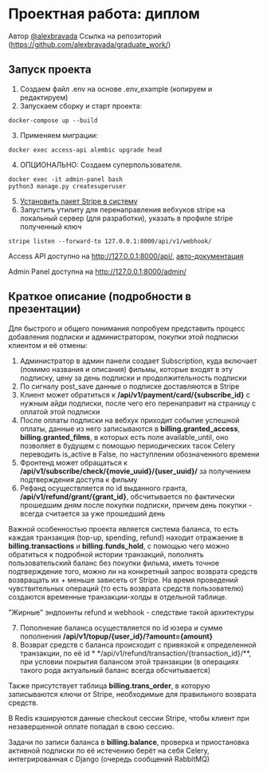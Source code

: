 # Проектная работа: диплом

Автор [@alexbravada](https://github.com/alexbravada)
Ссылка на репозиторий (https://github.com/alexbravada/graduate_work/)

## Запуск проекта

1. Создаем файл .env на основе .env_example (копируем и редактируем)
2. Запускаем сборку и старт проекта:

```shell
docker-compose up --build  
```

3. Применяем миграции:

```shell
docker exec access-api alembic upgrade head
```

4. ОПЦИОНАЛЬНО: Создаем суперпользователя.

```shell
docker exec -it admin-panel bash
python3 manage.py createsuperuser
```

5. [Установить пакет Stripe в систему](https://stripe.com/docs/stripe-cli)
6. Запустить утилиту для перенаправления вебхуков stripe на локальный сервер (для разработки), указать в профиле stripe
   полученный ключ

```shell
stripe listen --forward-to 127.0.0.1:8000/api/v1/webhook/
```

Access API доступно
на http://127.0.0.1:8000/api/, [авто-документация](https://github.com/alexbravada/graduate_work/blob/dev/access-api/autodoc.json)

Admin Panel доступна на http://127.0.0.1:8000/admin/

## Краткое описание (подробности в презентации)

Для быстрого и общего понимания попробуем представить процесс добавления подписки и администратором, покупки этой
подписки клиентом и её отмены:

1. Администратор в админ панели создает Subscription, куда включает (помимо названия и описания) фильмы, которые входят
   в эту подписку, цену за день подписки и продолжительность подписки
2. По сигналу post_save данные о подписке доставляются в Stripe
3. Клиент может обратиться к **/api/v1/payment/card/{subscribe_id}** с нужным айди подписки, после чего его перенаправит
   на страницу с оплатой этой подписки
4. После оплаты подписки на вебхук приходит событие успешной оплаты, данные из него записываются в
   **billing.granted_access**, **billing.granted_films**, в которых есть поле available_until, оно позволяет в
   будущем с помощью периодических тасок Celery переводить is_active в False, по наступлении обозначенного времени
5. Фронтенд может обращаться к **/api/v1/subscribe/check/{movie_uuid}/{user_uuid}/** за получением подтверждения доступа
   к фильму
6. Рефанд осуществляется по id выданного гранта, **/api/v1/refund/grant/{grant_id}**, обсчитывается по фактически
   прошедшим дням после покупки подписки, причем день покупки - всегда считается за уже прошедший день

Важной особенностью проекта является система баланса, то есть каждая транзакция (top-up, spending, refund) находит
отражаение в **billing.transactions** и **billing.funds_hold**, с помощью чего можно обратиться к подробной истории
транзакций, пополнять пользовательский баланс без покупки фильма, иметь точное подтверждение того, можно ли на
конкретный запрос возврата средств возвращать их + меньше зависеть от Stripe. На время проведений чувствительных
операций (то есть возврата средств
пользователю) создаются временные транзакции-холды в отдельной таблице.

"Жирные" эндпоинты refund и webhook - следствие такой архитектуры

7. Пополнение баланса осуществляется по id юзера и сумме пополнения **/api/v1/topup/{user_id}/?amount={amount}**
8. Возврат средств с баланса происходит с привязкой к определенной транзакции, по её id *
   */api/v1/refund/transaction/{transaction_id}/**, при условии покрытия балансом этой транзакции (в операциях такого
   рода актуальный баланс всегда обсчитывается)

Также присутствует таблица **billing.trans_order**, в которую записываются ключи от Stripe, необходимые для правильного
возврата средств.

В Redis кэшируются данные checkout сессии Stripe, чтобы клиент при незавершенной оплате попадал в свою сессию.

Задачи по записи баланса в **billing.balance**, проверка и приостановка активной подписки по её истечению берёт на себя
Celery, интегрированная с Django (очередь сообщений RabbitMQ)
